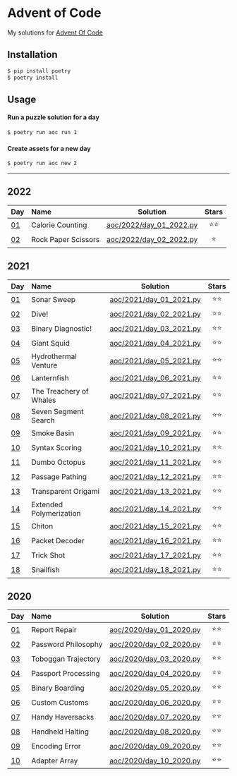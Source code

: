 # Advent of Code
My solutions for [Advent Of Code](https://adventofcode.com/)

## Installation
```bash
$ pip install poetry
$ poetry install
```

## Usage
#### Run a puzzle solution for a day
```bash
$ poetry run aoc run 1
```

#### Create assets for a new day
```bash
$ poetry run aoc new 2
```

---

## 2022
| Day | Name | Solution | Stars |
|:------------- |:-------------|:-----:|:-----:|
|[01](https://adventofcode.com/2022/day/1)|Calorie Counting|[aoc/2022/day_01_2022.py](/aoc/2022/day_01_2022.py)|⭐⭐|
|[02](https://adventofcode.com/2022/day/2)|Rock Paper Scissors|[aoc/2022/day_02_2022.py](/aoc/2022/day_02_2022.py)|⭐|

## 2021
| Day | Name | Solution | Stars |
|:------------- |:-------------|:-----:|:-----:|
|[01](https://adventofcode.com/2021/day/1)|Sonar Sweep|[aoc/2021/day_01_2021.py](/aoc/2021/day_01_2021.py)|⭐⭐|
|[02](https://adventofcode.com/2021/day/2)|Dive!|[aoc/2021/day_02_2021.py](/aoc/2021/day_02_2021.py)|⭐⭐|
|[03](https://adventofcode.com/2021/day/3)|Binary Diagnostic!|[aoc/2021/day_03_2021.py](/aoc/2021/day_03_2021.py)|⭐⭐|
|[04](https://adventofcode.com/2021/day/4)|Giant Squid|[aoc/2021/day_04_2021.py](/aoc/2021/day_04_2021.py)|⭐⭐|
|[05](https://adventofcode.com/2021/day/5)|Hydrothermal Venture|[aoc/2021/day_05_2021.py](/aoc/2021/day_05_2021.py)|⭐⭐|
|[06](https://adventofcode.com/2021/day/6)|Lanternfish|[aoc/2021/day_06_2021.py](/aoc/2021/day_06_2021.py)|⭐⭐|
|[07](https://adventofcode.com/2021/day/7)|The Treachery of Whales|[aoc/2021/day_07_2021.py](/aoc/2021/day_07_2021.py)|⭐⭐|
|[08](https://adventofcode.com/2021/day/8)|Seven Segment Search|[aoc/2021/day_08_2021.py](/aoc/2021/day_08_2021.py)|⭐⭐|
|[09](https://adventofcode.com/2021/day/9)|Smoke Basin|[aoc/2021/day_09_2021.py](/aoc/2021/day_09_2021.py)|⭐⭐|
|[10](https://adventofcode.com/2021/day/10)|Syntax Scoring|[aoc/2021/day_10_2021.py](/aoc/2021/day_10_2021.py)|⭐⭐|
|[11](https://adventofcode.com/2021/day/11)|Dumbo Octopus|[aoc/2021/day_11_2021.py](/aoc/2021/day_11_2021.py)|⭐⭐|
|[12](https://adventofcode.com/2021/day/12)|Passage Pathing|[aoc/2021/day_12_2021.py](/aoc/2021/day_12_2021.py)|⭐⭐|
|[13](https://adventofcode.com/2021/day/13)|Transparent Origami|[aoc/2021/day_13_2021.py](/aoc/2021/day_13_2021.py)|⭐⭐|
|[14](https://adventofcode.com/2021/day/14)|Extended Polymerization|[aoc/2021/day_14_2021.py](/aoc/2021/day_14_2021.py)|⭐⭐|
|[15](https://adventofcode.com/2021/day/15)|Chiton|[aoc/2021/day_15_2021.py](/aoc/2021/day_15_2021.py)|⭐⭐|
|[16](https://adventofcode.com/2021/day/16)|Packet Decoder|[aoc/2021/day_16_2021.py](/aoc/2021/day_16_2021.py)|⭐⭐|
|[17](https://adventofcode.com/2021/day/17)|Trick Shot|[aoc/2021/day_17_2021.py](/aoc/2021/day_17_2021.py)|⭐⭐|
|[18](https://adventofcode.com/2021/day/18)|Snailfish|[aoc/2021/day_18_2021.py](/aoc/2021/day_18_2021.py)|⭐⭐|

## 2020
| Day | Name | Solution | Stars |
|:------------- |:-------------|:-----:|:-----:|
|[01](https://adventofcode.com/2020/day/1)|Report Repair|[aoc/2020/day_01_2020.py](/aoc/2020/day_01_2020.py)|⭐⭐|
|[02](https://adventofcode.com/2020/day/2)|Password Philosophy|[aoc/2020/day_02_2020.py](/aoc/2020/day_02_2020.py)|⭐⭐|
|[03](https://adventofcode.com/2020/day/3)|Toboggan Trajectory|[aoc/2020/day_03_2020.py](/aoc/2020/day_03_2020.py)|⭐⭐|
|[04](https://adventofcode.com/2020/day/4)|Passport Processing|[aoc/2020/day_04_2020.py](/aoc/2020/day_04_2020.py)|⭐⭐|
|[05](https://adventofcode.com/2020/day/5)|Binary Boarding|[aoc/2020/day_05_2020.py](/aoc/2020/day_05_2020.py)|⭐⭐|
|[06](https://adventofcode.com/2020/day/6)|Custom Customs|[aoc/2020/day_06_2020.py](/aoc/2020/day_06_2020.py)|⭐⭐|
|[07](https://adventofcode.com/2020/day/7)|Handy Haversacks|[aoc/2020/day_07_2020.py](/aoc/2020/day_07_2020.py)|⭐⭐|
|[08](https://adventofcode.com/2020/day/8)|Handheld Halting|[aoc/2020/day_08_2020.py](/aoc/2020/day_08_2020.py)|⭐⭐|
|[09](https://adventofcode.com/2020/day/9)|Encoding Error|[aoc/2020/day_09_2020.py](/aoc/2020/day_09_2020.py)|⭐⭐|
|[10](https://adventofcode.com/2020/day/10)|Adapter Array|[aoc/2020/day_10_2020.py](/aoc/2020/day_10_2020.py)|⭐⭐|
